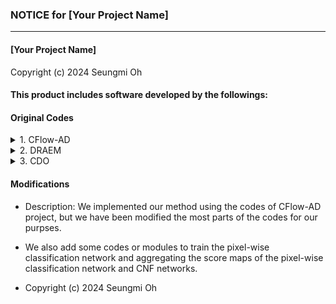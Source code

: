 ### NOTICE for [Your Project Name]
----

#### [Your Project Name]

Copyright (c) 2024 Seungmi Oh


#### This product includes software developed by the followings:

#### Original Codes

<details>
<summary>
1. CFlow-AD
</summary>

    - Project: CFlow-AD (Real-Time Unsupervised Anomaly Detection with Localization via Conditional Normalizing Flows)
    - URL: https://github.com/gudovskiy/cflow-ad/tree/master

    - Copyright (c) 2021, Panasonic AI Lab of Panasonic Corporation of North America.
    - License: BSD 3-Clause (https://opensource.org/license/bsd-3-clause/)
    - See the original LICENSE file for details.

    - We implemented our method based on this software.
    - Portions of this software have been modified for our purposes by Seungmi Oh.

</details>
    
<details>
<summary>
2. DRAEM
</summary>

    - Project: DRAEM (A Discriminatively Trained Reconstruction Embedding for Surface Anomaly Detection)
    - URL: https://github.com/VitjanZ/DRAEM
  
    - Copyright (c) 2021 VitjanZ
    - License: MIT (https://opensource.org/licenses/MIT)
    - See the original LICENSE file for details.
    
    - "perlin.py" of this software is used for generating the synthetic defect data. 
    - "data_loader.py" of this software have been modified for our purposes by Seungmi Oh.

</details>


<details>
<summary>
3. CDO
</summary>

    - Project: CDO (Collaborative Discrepancy Optimization for Reliable Image Anomaly Localization)
    - URL: https://github.com/caoyunkang/CDO

    - Copyright (c) 2023 Yunkang Cao
    - License: MIT (https://opensource.org/licenses/MIT)
    - See the original LICENSE file for details.
  
    - "cal_pro_metric" function of this software is used for calcuating AUPRO (Area Under Per-Region Overlap) metric.

</details>


#### Modifications

- Description: We implemented our method using the codes of CFlow-AD project, but we have been modified the most parts of the codes for our purpses.
-   We also add some codes or modules to train the pixel-wise classification network and aggregating the score maps of the pixel-wise classification network and CNF networks.

- Copyright (c) 2024 Seungmi Oh
